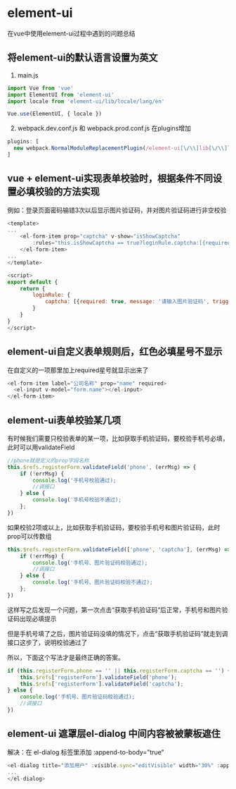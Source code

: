 # element-ui
在vue中使用element-ui过程中遇到的问题总结

## 将element-ui的默认语言设置为英文

1. main.js

```javascript
import Vue from 'vue'
import ElementUI from 'element-ui'
import locale from 'element-ui/lib/locale/lang/en'

Vue.use(ElementUI, { locale })
```

2. webpack.dev.conf.js 和 webpack.prod.conf.js 在plugins增加

```javascript
plugins: [
  new webpack.NormalModuleReplacementPlugin(/element-ui[\/\\]lib[\/\\]locale[\/\\]lang[\/\\]zh-CN/, 'element-ui/lib/locale/lang/en')
]
```

## vue + element-ui实现表单校验时，根据条件不同设置必填校验的方法实现

例如：登录页面密码输错3次以后显示图片验证码，并对图片验证码进行非空校验

```javascript
<template>
...
    <el-form-item prop="captcha" v-show="isShowCaptcha" 
        :rules="this.isShowCaptcha == true?loginRule.captcha:[{required: false, message: '请输入图片验证码', trigger: 'blur'}]">
    </el-form-item>
...
</template>

<script>
export default {
    return {
        loginRule: {
            captcha: [{required: true, message: '请输入图片验证码', trigger: 'blur'}]
        }
    }
}
</script>
```

## element-ui自定义表单规则后，红色必填星号不显示

在自定义的一项那里加上required星号就显示出来了

```javascript
<el-form-item label="公司名称" prop="name" required>
  <el-input v-model="form.name"></el-input>
</el-form-item>
```

## element-ui表单校验某几项

有时候我们需要只校验表单的某一项，比如获取手机验证码，要校验手机号必填，此时可以用validateField

```javascript
//phone就是定义的prop字段名称
this.$refs.registerForm.validateField('phone', (errMsg) => {
    if (!errMsg) {
        console.log('手机号校验通过);
        //调接口
    } else {
        console.log('手机号校验不通过);
    };
})
```

如果校验2项或以上，比如获取手机验证码，要校验手机号和图片验证码，此时prop可以传数组

```javascript
this.$refs.registerForm.validateField(['phone', 'captcha'], (errMsg) => {
    if (!errMsg) {
        console.log('手机号、图片验证码校验通过);
        //调接口
    } else {
        console.log('手机号、图片验证码校验不通过);
    };
})
```

这样写之后发现一个问题，第一次点击“获取手机验证码”后正常，手机号和图片验证码出现必填提示

但是手机号填了之后，图片验证码没填的情况下，点击“获取手机验证码”就走到调接口这步了，说明校验通过了

所以，下面这个写法才是最终正确的答案。

```javascript
if (this.registerForm.phone == '' || this.registerForm.captcha == '') {
    this.$refs['registerForm'].validateField('phone');
    this.$refs['registerForm'].validateField('captcha');
} else {
    console.log('手机号、图片验证码校验通过);
    //调接口
})
```

## element-ui 遮罩层el-dialog 中间内容被被蒙板遮住

解决：在 el-dialog 标签里添加 :append-to-body="true"

```javascript
<el-dialog title="添加用户" :visible.sync="editVisible" width="30%" :append-to-body="true">
...
</el-dialog>
```

